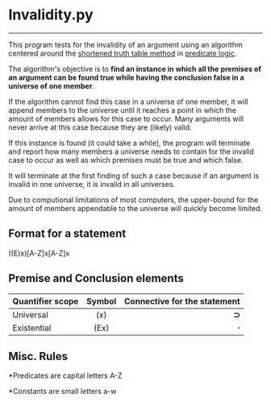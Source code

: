 # Invalidity.py
___

This program tests for the invalidity of an argument using an algorithm centered around the [shortened truth table method](http://ocw.mit.edu/courses/linguistics-and-philosophy/24-241-logic-i-fall-2005/readings/chp08.pdf) in [predicate logic](http://en.wikipedia.org/wiki/Predicate_logic).

The algorithm's objective is to **find an instance in which all the premises of an 
argument can be found true while having the conclusion false in a universe of one member**.

If the algorithm cannot find this case in a universe of one member, it will append members to the universe until it reaches a point in which the amount of members allows for this case to occur. Many arguments will never arrive at this case because they are (likely) valid.

If this instance is found (it could take a while), the program will terminate and report how many members a universe needs to contain for the invalid case to occur as well as which premises must be true and which false.

It will terminate at the first finding of such a case because if an argument is invalid in one universe, it is invalid in all universes. 

Due to computional limitations of most computers, the upper-bound for the amount of members
appendable to the universe will quickly become limited.

## Format for a statement

((E)x)[A-Z]x[A-Z]x


## Premise and Conclusion elements

| Quantifier scope		| Symbol	| Connective for the statement |	
| ----------------------|:---------:|-----------------------------:|
| Universal				|	(x)		|	**&sup;**				   |
| Existential			|	(Ex)	|	**&sdot;**                 |


## Misc. Rules

*Predicates are capital letters A-Z

*Constants are small letters a-w